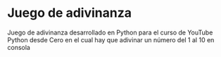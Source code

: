 # Juego de adivinanza

Juego de adivinanza desarrollado en Python para el curso de YouTube Python desde Cero en el cual hay que adivinar un número del 1 al 10 en consola
